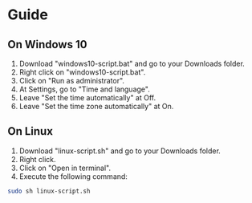 
# Guide
## On Windows 10
1. Download "windows10-script.bat" and go to your Downloads folder.
3. Right click on "windows10-script.bat".
4. Click on "Run as administrator".
5. At Settings, go to "Time and language".
6. Leave "Set the time automatically" at Off.
7. Leave "Set the time zone automatically" at On.
## On Linux
1. Download "linux-script.sh" and go to your Downloads folder.
3. Right click.
4. Click on "Open in terminal".
5. Execute the following command:
```bash
sudo sh linux-script.sh
```
